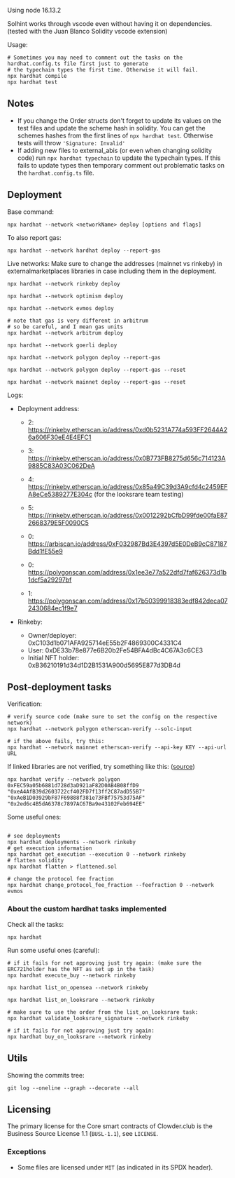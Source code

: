 Using node 16.13.2

Solhint works through vscode even without having it on dependencies. (tested with the Juan Blanco Solidity vscode extension)

Usage:
```
# Sometimes you may need to comment out the tasks on the hardhat.config.ts file first just to generate
# the typechain types the first time. Otherwise it will fail.
npx hardhat compile
npx hardhat test
```

## Notes

* If you change the Order structs don't forget to update its values on the test files and update the scheme hash in solidity. You can get the schemes hashes from the first lines of `npx hardhat test`. Otherwise tests will throw `'Signature: Invalid'`
* If adding new files to external_abis (or even when changing solidity code) run `npx hardhat typechain` to update the typechain types. If this fails to update types then temporary comment out problematic tasks on the `hardhat.config.ts` file.

## Deployment

Base command: 
```
npx hardhat --network <networkName> deploy [options and flags]
```

To also report gas:
```
npx hardhat --network hardhat deploy --report-gas
```

Live networks:
Make sure to change the addresses (mainnet vs rinkeby) in externalmarketplaces libraries in case including them in the deployment.
```
npx hardhat --network rinkeby deploy

npx hardhat --network optimism deploy

npx hardhat --network evmos deploy

# note that gas is very different in arbitrum
# so be careful, and I mean gas units
npx hardhat --network arbitrum deploy

npx hardhat --network goerli deploy

npx hardhat --network polygon deploy --report-gas

npx hardhat --network polygon deploy --report-gas --reset 

npx hardhat --network mainnet deploy --report-gas --reset 

```

Logs:
* Deployment address: 
  * 2: https://rinkeby.etherscan.io/address/0xd0b5231A774a593FF2644A26a606F30eE4E4EFC1
  * 3: https://rinkeby.etherscan.io/address/0x0B773FB8275d656c714123A9885C83A03C062DeA
  * 4: https://rinkeby.etherscan.io/address/0x85a49C39d3A9cfd4c2459EFA8eCe5389277E304c (for the looksrare team testing)
  * 5: https://rinkeby.etherscan.io/address/0x0012292bCfbD99fde00faE872668379E5F0090C5

  * 0: https://arbiscan.io/address/0xF032987Bd3E4397d5E0DeB9cC87187Bdd1fE55e9

  * 0: https://polygonscan.com/address/0x1ee3e77a522dfd7faf626373d1b1dcf5a29297bf
  * 1: https://polygonscan.com/address/0x17b50399918383edf842deca072430684ec1f9e7

* Rinkeby:
  * Owner/deployer: 0xC103d1b071AFA925714eE55b2F4869300C4331C4
  * User: 0xDE33b78e877e6B20b2Fe54BFA4dBc4C67A3c6CE3
  * Initial NFT holder: 0xB36210191d34d1D2B1531A900d5695E877d3DB4d

## Post-deployment tasks

Verification:

```
# verify source code (make sure to set the config on the respective network)
npx hardhat --network polygon etherscan-verify --solc-input

# if the above fails, try this:
npx hardhat --network mainnet etherscan-verify --api-key KEY --api-url URL
```

If linked libraries are not verified, try something like this: ([source](https://github.com/nomicfoundation/hardhat/tree/main/packages/hardhat-verify#usage))

```
npx hardhat verify --network polygon 0xFEC59a05b6881d728d3aD921aF82D0AB4B08ffD9 "0xeA4AfB39d2603722cf402FD7f13ff2C87adD55B7" "0xAeB1D03929bF87F69888f381e73FBf75753d75AF" "0x2ed6c4B5dA6378c7897AC67Ba9e43102Feb694EE"

```

Some useful ones:

```

# see deployments
npx hardhat deployments --network rinkeby
# get execution information
npx hardhat get_execution --execution 0 --network rinkeby
# flatten solidity
npx hardhat flatten > flattened.sol

# change the protocol fee fraction
npx hardhat change_protocol_fee_fraction --feefraction 0 --network evmos

```

### About the custom hardhat tasks implemented


Check all the tasks:
```
npx hardhat
```

Run some useful ones (careful):
```
# if it fails for not approving just try again: (make sure the ERC721holder has the NFT as set up in the task)
npx hardhat execute_buy --network rinkeby

npx hardhat list_on_opensea --network rinkeby

npx hardhat list_on_looksrare --network rinkeby

# make sure to use the order from the list_on_looksrare task:
npx hardhat validate_looksrare_signature --network rinkeby

# if it fails for not approving just try again: 
npx hardhat buy_on_looksrare --network rinkeby

```

## Utils

Showing the commits tree:
```
git log --oneline --graph --decorate --all
```

## Licensing

The primary license for the Core smart contracts of Clowder.club is the Business Source License 1.1 (`BUSL-1.1`), see `LICENSE`.

### Exceptions

- Some files are licensed under `MIT` (as indicated in its SPDX header).